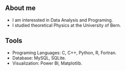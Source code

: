 ## About me
- I am interessted in Data Analysis and Programing.
- I studied theoretical Physics at the University of Bern.

## Tools
- Programing Languages: C, C++, Python, R, Fortran.
- Database: MySQL, SQLite.
- Visualization: Power BI, Matplotlib.
